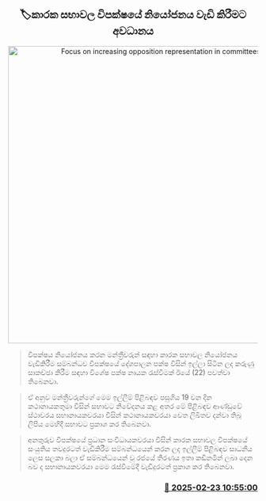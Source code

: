 <p align='center'><b><h2 align='center' title='Focus on increasing opposition representation in committees'>🏷කාරක සභාවල විපක්ෂයේ නියෝජනය වැඩි කිරීමට අවධානය</h2></b></p>
<p align='center'><img src='https://helakuru.sgp1.cdn.digitaloceanspaces.com/esana/images/lib/parliment-new-01[1].jpg' width='600' alt='Focus on increasing opposition representation in committees'></p>

> විපක්ෂය නියෝජනය කරන මන්ත්‍රීවරුන් සඳහා කාරක සභාවල නියෝජනය වැඩිකිරීම සම්බන්ධව විපක්ෂයේ දේශපාලන පක්ෂ විසින් ඉල්ලා සිටින ලද කරුණු සාකච්ඡා කිරීම සඳහා විශේෂ පක්ෂ නායක රැස්වීමක් ඊයේ (22) පවත්වා තිබෙනවා.

> ඒ අනුව මන්ත්‍රීවරුන්ගේ මෙම ඉල්ලීම් පිළිබඳව පසුගිය 19 වන දින කථානායකතුමා විසින් සභාවට නිවේදනය කළ අතර ​මේ පිළිබඳව ආණ්ඩුවේ ස්ථාවරය සභානාය​කවරයා විසින් කථානායකවරයා වෙත ලිඛිතව දන්වා තිබූ ලිපිය මෙහිදී සභාවට ප්‍රකාශ කර තිබෙනවා.

> අනතුරුව විපක්ෂයේ ප්‍රධාන සංවිධායකවරයා විසින් කාරක සභාවල විපක්ෂයේ සංයුතිය තවදුරටත් වැඩිකිරීම සම්බන්ධයෙන් කරන ලද ඉල්ලීම් පිළිබඳව සාධනීය ලෙස සලකා බලා ඒ සම්බන්ධයෙන් වූ රජයේ තීරණය ඉතා කඩිනමින් ලබා දෙන බව ද සභානායකවරයා මෙම රැස්වීමේදී වැඩිදුරටත් ප්‍රකාශ කර තිබෙනවා.



<h3 align='right'><a href='https://www.helakuru.lk/esana/p/107733/'>📅 2025-02-23 10:55:00</a></h3>
